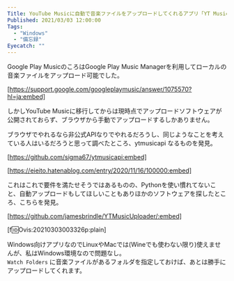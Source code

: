 ```yaml
---
Title: YouTube Musicに自動で音楽ファイルをアップロードしてくれるアプリ「YT Music Uploader」
Published: 2021/03/03 12:00:00
Tags:
  - "Windows"
  - "備忘録"
Eyecatch: ""
---
```

Google Play MusicのころはGoogle Play Music Managerを利用してローカルの音楽ファイルをアップロード可能でした。  



[https://support.google.com/googleplaymusic/answer/1075570?hl=ja:embed]



しかしYouTube Musicに移行してからは現時点でアップロードソフトウェアが公開されておらず、ブラウザから手動でアップロードするしかありません。  

ブラウザでやれるなら非公式APIなりでやれるだろうし、同じようなことを考えている人はいるだろうと思って調べたところ、ytmusicapi なるものを発見。  

[https://github.com/sigma67/ytmusicapi:embed]

[https://eieito.hatenablog.com/entry/2020/11/16/100000:embed]

これはこれで要件を満たせそうではあるものの、Pythonを使い慣れてないこと、自動アップロードもしてほしいこともありほかのソフトウェアを探したところ、こちらを発見。  

[https://github.com/jamesbrindle/YTMusicUploader/:embed]

[f:id:Ovis:20210303003326p:plain]

Windows向けアプリなのでLinuxやMacでは(Wineでも使わない限り)使えませんが、私はWindows環境なので問題なし。  
`Watch Folders` に音楽ファイルがあるフォルダを指定しておけば、あとは勝手にアップロードしてくれます。  

